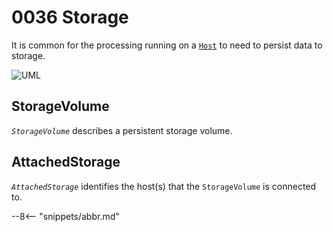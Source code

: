 <!-- SPDX-License-Identifier: CC-BY-4.0 -->
<!-- Copyright Contributors to the Egeria project. -->

# 0036 Storage

It is common for the processing running on a [`Host`](./types/0/0030-Hosts-and-Platforms/#host) to need to persist data to storage.

![UML](0036-Storage.svg)

## StorageVolume

*`StorageVolume`* describes a persistent storage volume.

## AttachedStorage

*`AttachedStorage`* identifies the host(s) that the `StorageVolume` is connected to.

--8<-- "snippets/abbr.md"
